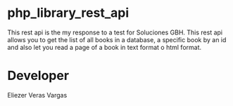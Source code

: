 # php_library_rest_api
This rest api is the my response to a test for Soluciones GBH. This rest api allows you to get the list of all books in a database, a specific book by an id and also let you read a page of a book in text format o html format.

# Developer
Eliezer Veras Vargas
